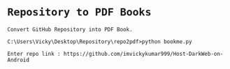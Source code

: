 # `Repository to PDF Books`

    Convert GitHub Repository into PDF Book.

```
C:\Users\Vicky\Desktop\Repository\repo2pdf>python bookme.py

Enter repo link : https://github.com/imvickykumar999/Host-DarkWeb-on-Android
```
